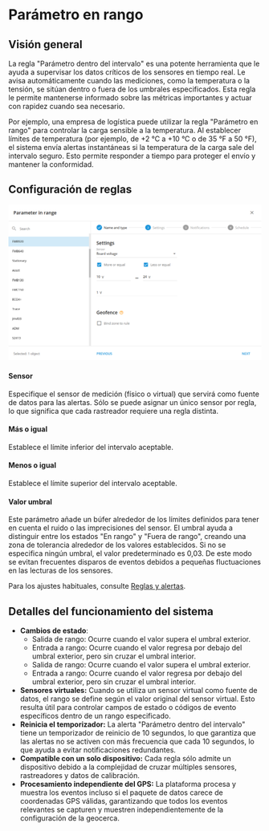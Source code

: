 # Parámetro en rango

## Visión general

La regla "Parámetro dentro del intervalo" es una potente herramienta que le ayuda a supervisar los datos críticos de los sensores en tiempo real. Le avisa automáticamente cuando las mediciones, como la temperatura o la tensión, se sitúan dentro o fuera de los umbrales especificados. Esta regla le permite mantenerse informado sobre las métricas importantes y actuar con rapidez cuando sea necesario.

Por ejemplo, una empresa de logística puede utilizar la regla "Parámetro en rango" para controlar la carga sensible a la temperatura. Al establecer límites de temperatura (por ejemplo, de +2 °C a +10 °C o de 35 °F a 50 °F), el sistema envía alertas instantáneas si la temperatura de la carga sale del intervalo seguro. Esto permite responder a tiempo para proteger el envío y mantener la conformidad.

## Configuración de reglas

![image-20240814-031415.png](../../../gua-del-usuario/reglas-y-alertas/entradas-y-salidas/attachments/image-20240814-031415.png)

#### Sensor

Especifique el sensor de medición (físico o virtual) que servirá como fuente de datos para las alertas. Sólo se puede asignar un único sensor por regla, lo que significa que cada rastreador requiere una regla distinta.

#### Más o igual

Establece el límite inferior del intervalo aceptable.

#### Menos o igual

Establece el límite superior del intervalo aceptable.

#### Valor umbral

Este parámetro añade un búfer alrededor de los límites definidos para tener en cuenta el ruido o las imprecisiones del sensor. El umbral ayuda a distinguir entre los estados "En rango" y "Fuera de rango", creando una zona de tolerancia alrededor de los valores establecidos. Si no se especifica ningún umbral, el valor predeterminado es 0,03. De este modo se evitan frecuentes disparos de eventos debidos a pequeñas fluctuaciones en las lecturas de los sensores.

Para los ajustes habituales, consulte [Reglas y alertas](../).

## Detalles del funcionamiento del sistema

* **Cambios de estado**:
  * Salida de rango: Ocurre cuando el valor supera el umbral exterior.
  * Entrada a rango: Ocurre cuando el valor regresa por debajo del umbral exterior, pero sin cruzar el umbral interior.
  * Salida de rango: Ocurre cuando el valor supera el umbral exterior.
  * Entrada a rango: Ocurre cuando el valor regresa por debajo del umbral exterior, pero sin cruzar el umbral interior.
* **Sensores virtuales:** Cuando se utiliza un sensor virtual como fuente de datos, el rango se define según el valor original del sensor virtual. Esto resulta útil para controlar campos de estado o códigos de evento específicos dentro de un rango especificado.
* **Reinicia el temporizador:** La alerta "Parámetro dentro del intervalo" tiene un temporizador de reinicio de 10 segundos, lo que garantiza que las alertas no se activen con más frecuencia que cada 10 segundos, lo que ayuda a evitar notificaciones redundantes.
* **Compatible con un solo dispositivo:** Cada regla sólo admite un dispositivo debido a la complejidad de cruzar múltiples sensores, rastreadores y datos de calibración.
* **Procesamiento independiente del GPS:** La plataforma procesa y muestra los eventos incluso si el paquete de datos carece de coordenadas GPS válidas, garantizando que todos los eventos relevantes se capturen y muestren independientemente de la configuración de la geocerca.
